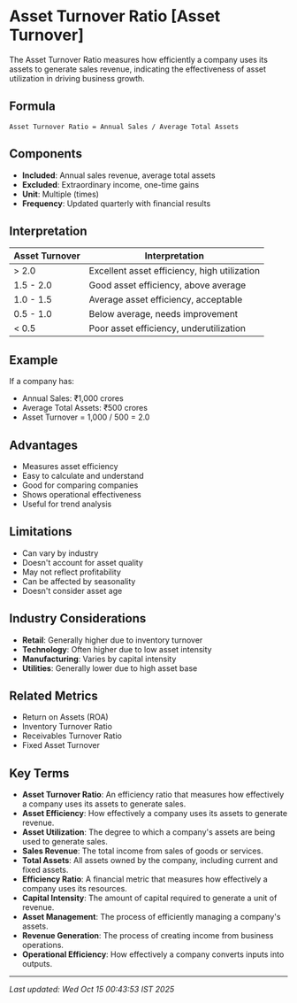 # Asset Turnover Ratio [Asset Turnover]

The Asset Turnover Ratio measures how efficiently a company uses its assets to generate sales revenue, indicating the effectiveness of asset utilization in driving business growth.

## Formula
```text
Asset Turnover Ratio = Annual Sales / Average Total Assets
```

## Components
- **Included**: Annual sales revenue, average total assets
- **Excluded**: Extraordinary income, one-time gains
- **Unit**: Multiple (times)
- **Frequency**: Updated quarterly with financial results

## Interpretation
| Asset Turnover | Interpretation |
|----------------|----------------|
| > 2.0 | Excellent asset efficiency, high utilization |
| 1.5 - 2.0 | Good asset efficiency, above average |
| 1.0 - 1.5 | Average asset efficiency, acceptable |
| 0.5 - 1.0 | Below average, needs improvement |
| < 0.5 | Poor asset efficiency, underutilization |

## Example
If a company has:
- Annual Sales: ₹1,000 crores
- Average Total Assets: ₹500 crores
- Asset Turnover = 1,000 / 500 = 2.0

## Advantages
- Measures asset efficiency
- Easy to calculate and understand
- Good for comparing companies
- Shows operational effectiveness
- Useful for trend analysis

## Limitations
- Can vary by industry
- Doesn't account for asset quality
- May not reflect profitability
- Can be affected by seasonality
- Doesn't consider asset age

## Industry Considerations
- **Retail**: Generally higher due to inventory turnover
- **Technology**: Often higher due to low asset intensity
- **Manufacturing**: Varies by capital intensity
- **Utilities**: Generally lower due to high asset base

## Related Metrics
- Return on Assets (ROA)
- Inventory Turnover Ratio
- Receivables Turnover Ratio
- Fixed Asset Turnover

## Key Terms
- **Asset Turnover Ratio**: An efficiency ratio that measures how effectively a company uses its assets to generate sales.
- **Asset Efficiency**: How effectively a company uses its assets to generate revenue.
- **Asset Utilization**: The degree to which a company's assets are being used to generate sales.
- **Sales Revenue**: The total income from sales of goods or services.
- **Total Assets**: All assets owned by the company, including current and fixed assets.
- **Efficiency Ratio**: A financial metric that measures how effectively a company uses its resources.
- **Capital Intensity**: The amount of capital required to generate a unit of revenue.
- **Asset Management**: The process of efficiently managing a company's assets.
- **Revenue Generation**: The process of creating income from business operations.
- **Operational Efficiency**: How effectively a company converts inputs into outputs.

---
*Last updated: Wed Oct 15 00:43:53 IST 2025*
